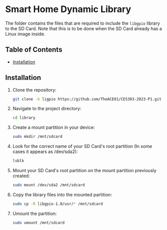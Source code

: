 # Smart Home Dynamic Library

The folder contains the files that are required to include the `libgpio` library to the SD Card. Note that this is to be done when the SD Card already has a Linux image inside.

## Table of Contents

- [Installation](#installation)

## Installation

1. Clone the repository:

   ```bash
   git clone -b ligpio https://github.com/TheACE01/CE5303-2023-P1.git

2. Navigate to the project directory:

   ```bash
   cd library

3. Create a mount partition in your device:

   ```bash
   sudo mkdir /mnt/sdcard

4. Look for the correct name of your SD Card's root partition (In some cases it appears as /dev/sda2):
   ```bash
   lsblk

5. Mount your SD Card's root partition on the mount partition previously created:
   ```bash
   sudo mount /dev/sda2 /mnt/sdcard

6. Copy the library files into the mounted partition:
   ```bash
   sudo cp -R libgpio-1.0/usr/* /mnt/sdcard

6. Umount the partition:
   ```bash
   sudo umount /mnt/sdcard